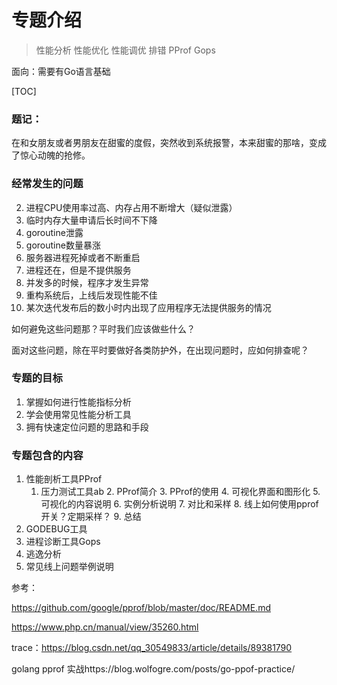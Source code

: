 # 专题介绍

> 性能分析  性能优化 性能调优 排错 PProf Gops 



面向：需要有Go语言基础



[TOC]

### 题记：

在和女朋友或者男朋友在甜蜜的度假，突然收到系统报警，本来甜蜜的那啥，变成了惊心动魄的抢修。

### 经常发生的问题

2. 进程CPU使用率过高、内存占用不断增大（疑似泄露）
3. 临时内存大量申请后长时间不下降
4. goroutine泄露
4. goroutine数量暴涨
5. 服务器进程死掉或者不断重启
6. 进程还在，但是不提供服务
7. 并发多的时候，程序才发生异常
8. 重构系统后，上线后发现性能不佳
9. 某次迭代发布后的数小时内出现了应用程序无法提供服务的情况

如何避免这些问题那？平时我们应该做些什么？

面对这些问题，除在平时要做好各类防护外，在出现问题时，应如何排查呢？

### 专题的目标

1. 掌握如何进行性能指标分析
2. 学会使用常见性能分析工具
3. 拥有快速定位问题的思路和手段

### 专题包含的内容

1. 性能剖析工具PProf
   	1. 压力测试工具ab
    	2. PProf简介
    	3. PProf的使用
    	4. 可视化界面和图形化
    	5. 可视化的内容说明
    	6. 实例分析说明
    	7. 对比和采样
    	8. 线上如何使用pprof 开关？定期采样？
    	9. 总结
2. GODEBUG工具
3. 进程诊断工具Gops
4. 逃逸分析
5. 常见线上问题举例说明





参考：

https://github.com/google/pprof/blob/master/doc/README.md

https://www.php.cn/manual/view/35260.html



trace：https://blog.csdn.net/qq_30549833/article/details/89381790

golang pprof 实战https://blog.wolfogre.com/posts/go-ppof-practice/